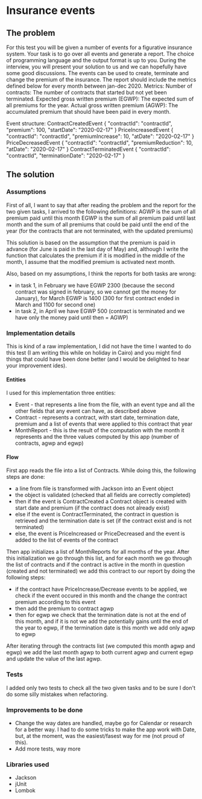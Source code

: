 # Insurance events

## The problem
For this test you will be given a number of events for a figurative insurance system. Your task is to go over all events and generate a report. The choice of programming language and the output format is up to you. During the interview, you will present your solution to us and we can hopefully have some good discussions.
The events can be used to create, terminate and change the premium of the insurance. The report should include the metrics defined below for every month ​between ​jan-dec 2020.
Metrics:
Number of contracts​: The number of contracts that started but not yet been terminated. Expected gross written premium (EGWP)​: The expected sum of all premiums for the year. Actual gross written premium (AGWP)​: The accumulated premium that should have been paid in every month.

Event structure:
ContractCreatedEvent
{
"contractId":  "contractId",
"premium": 100,
"startDate": "2020-02-17"
}
PriceIncreasedEvent
{
"contractId":  "contractId",
"premiumIncrease": 10,
"atDate": "2020-02-17"
}
PriceDecreasedEvent
{
"contractId":  "contractId",
"premiumReduction": 10,
"atDate": "2020-02-17"
}
ContractTerminatedEvent
{
"contractId":  "contractId",
"terminationDate": "2020-02-17"
}

## The solution

### Assumptions

First of all, I want to say that after reading the problem and the report for the two given tasks, I arrived to the following definitions:
AGWP is the sum of all premium paid until this month
EGWP is the sum of all premium paid until last month and the sum of all premiums that could be paid until the end of the year (for the contracts that are not terminated, with the updated premiums)

This solution is based on the assumption that the premium is paid in advance (for June is paid in the last day of May) and, although I write the function that calculates the premium if it is modified in the middle of the month, I assume that the modified premium is activated next month.

Also, based on my assumptions, I think the reports for both tasks are wrong:
- in task 1, in February we have EGWP 2300 (because the second contract was signed in february, so we cannot get the money for January), for March EGWP is 1400 (300 for first contract ended in March and 1100 for second one) 
- in task 2, in April we have EGWP 500 (contract is terminated and we have only the money paid until then = AGWP)

### Implementation details

This is kind of a raw implementation, I did not have the time I wanted to do this test (I am writing this while on holiday in Cairo) and you might find things that could have been done better (and I would be delighted to hear your improvement ides).

#### Entities
I used for this implementation three entities:
- Event - that represents a line from the file, with an event type and all the other fields that any event can have, as described above
- Contract - represents a contract, with start date, termination date, premium and a list of events that were applied to this contract that year
- MonthReport - this is the result of the computation with the month it represents and the three values computed by this app (number of contracts, agwp and egwp)

#### Flow
First app reads the file into a list of Contracts. While doing this, the following steps are done:
- a line from file is transformed with Jackson into an Event object
- the object is validated (checked that all fields are correctly completed)
- then if the event is ContractCreated a Contract object is created with start date and premium (if the contract does not already exist)
- else if the event is ContractTerminated, the contract in question is retrieved and the termination date is set (if the contract exist and is not terminated)
- else, the event is PriceIncreased or PriceDecreased and the event is added to the list of events of the contract
  
Then app initializes a list of MonthReports for all months of the year.
After this initialization we go through this list, and for each month we go through the list of contracts and if the contract is active in the month in question (created and not terminated) we add this contract to our report by doing the following steps:
- if the contract have PriceIncrease/Decrease events to be applied, we check if the event occured in this month and the change the contract premium according to this event
- then add the premium to contract agwp
- then for egwp we check that the termination date is not at the end of this month, and if it is not we add the potentially gains until the end of the year to egwp, if the termination date is this month we add only agwp to egwp

After iterating through the contracts list (we computed this month agwp and egwp) we add the last month agwp to both current agwp and current egwp and update the value of the last agwp.

### Tests
I added only two tests to check all the two given tasks and to be sure I don't do some silly mistakes when refactoring.

### Improvements to be done

- Change the way dates are handled, maybe go for Calendar or research for a better way. I had to do some tricks to make the app work with Date, but, at the moment, was the easiest/fasest way for me (not proud of this).
- Add more tests, way more

### Libraries used

- Jackson
- jUnit
- Lombok